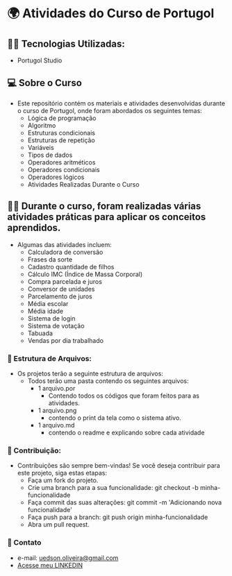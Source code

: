 # 🌍 Atividades do Curso de Portugol

## 🧑‍💻 Tecnologias Utilizadas:
  - Portugol Studio

## 💻 Sobre o Curso
  - Este repositório contém os materiais e atividades desenvolvidas durante o curso de Portugol, onde foram abordados os seguintes temas:
    - Lógica de programação
    - Algoritmo
    - Estruturas condicionais
    - Estruturas de repetição
    - Variáveis
    - Tipos de dados
    - Operadores aritméticos
    - Operadores condicionais
    - Operadores lógicos
    - Atividades Realizadas Durante o Curso

## ✍🏼 Durante o curso, foram realizadas várias atividades práticas para aplicar os conceitos aprendidos. 
  - Algumas das atividades incluem:
    - Calculadora de conversão
    - Frases da sorte
    - Cadastro quantidade de filhos
    - Cálculo IMC (Índice de Massa Corporal)
    - Compra parcelada e juros
    - Conversor de unidades
    - Parcelamento de juros
    - Média escolar
    - Média idade
    - Sistema de login
    - Sistema de votação
    - Tabuada
    - Vendas por dia trabalhado

### 🧰 Estrutura de Arquivos:
  - Os projetos terão a seguinte estrutura de arquivos:
    - Todos terão uma pasta contendo os seguintes arquivos:
      - 1 arquivo.por
        - Contendo todos os códigos que foram feitos para as atividades.
      - 1 arquivo.png
        - contendo o print da tela como o sistema ativo.
      - 1 arquivo.md
        - contendo o readme e explicando sobre cada atividade 

### 📂 Contribuição:
  - Contribuições são sempre bem-vindas! Se você deseja contribuir para este projeto, siga estas etapas:
    - Faça um fork do projeto.
    - Crie uma branch para a sua funcionalidade: git checkout -b minha-funcionalidade
    - Faça commit das suas alterações: git commit -m 'Adicionando nova funcionalidade'
    - Faça push para a branch: git push origin minha-funcionalidade
    - Abra um pull request.

### 🚀 Contato
  - e-mail: uedson.oliveira@gmail.com
  - [Acesse meu LINKEDIN](https://www.linkedin.com/in/uedson-oliveira/)
